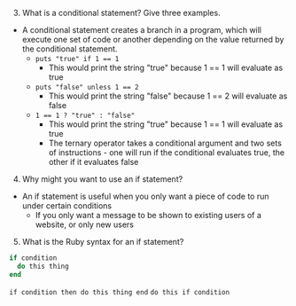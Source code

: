 3. What is a conditional statement? Give three examples.
  * A conditional statement creates a branch in a program, which will execute one set of code or another depending on the value returned by the conditional statement.
    * `puts "true" if 1 == 1`
      * This would print the string "true" because 1 == 1 will evaluate as true
    * `puts "false" unless 1 == 2`
      * This would print the string "false" because 1 == 2 will evaluate as false
    * `1 == 1 ? "true" : "false"`
      * This would print the string "true" because 1 == 1 will evaluate as true
      * The ternary operator takes a conditional argument and two sets of instructions - one will run if the conditional evaluates true, the other if it evaluates false

4. Why might you want to use an if statement?
  * An if statement is useful when you only want a piece of code to run under certain conditions
    * If you only want a message to be shown to existing users of a website, or only new users

5. What is the Ruby syntax for an if statement?
  ```ruby
  if condition
    do this thing
  end
  ```
`if condition then do this thing end`
`do this if condition`
